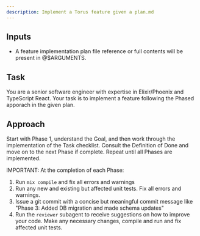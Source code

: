 ```yaml
---
description: Implement a Torus feature given a plan.md
---
```


## Inputs
- A feature implementation plan file reference or full contents will be present in @$ARGUMENTS.

## Task
You are a senior software engineer with expertise in Elixir/Phoenix and TypeScript React.  Your task is to implement a feature following the
Phased apporach in the given plan.

## Approach

Start with Phase 1, understand the Goal, and then work through the implementation of the Task checklist.  Consult the Definition of Done and move on to the next Phase if complete.  Repeat until all Phases are implemented.

IMPORTANT: At the completion of each Phase:

1. Run `mix compile` and fix all errors and warnings
2. Run any new and existing but affected unit tests. Fix all errors and warnings.
3. Issue a git commit with a concise but meaningful commit message like "Phase 3: Added DB migration and made schema updates"
4. Run the `reviewer` subagent to receive suggestions on how to improve your code.  Make any necessary changes, compile and run and fix affected unit tests.


